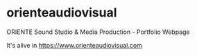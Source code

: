 # orienteaudiovisual
ORIENTE Sound Studio & Media Production - Portfolio Webpage

It's alive in https://www.orienteaudiovisual.com
